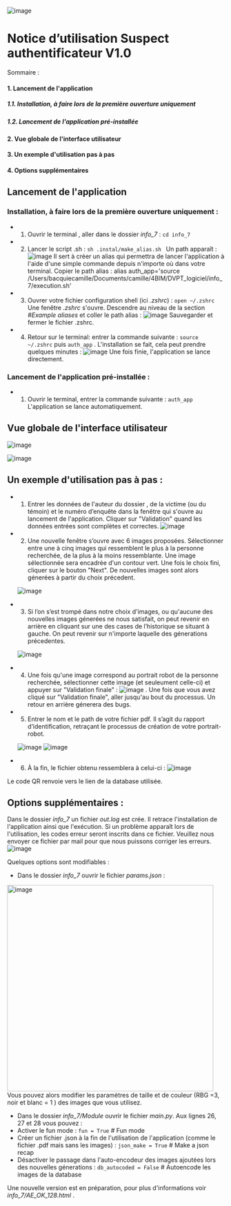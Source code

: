 
![image](https://user-images.githubusercontent.com/111517884/229428598-ba7af5ab-751c-484d-b192-2c05b21533e6.png)
# Notice d’utilisation Suspect authentificateur V1.0

Sommaire : 
#### 1. Lancement de l'application
##### 1.1. Installation, à faire lors de la première ouverture uniquement 
##### 1.2. Lancement de l'application pré-installée
#### 2. Vue globale de l'interface utilisateur 
#### 3. Un exemple d'utilisation pas à pas 
#### 4. Options supplémentaires
## Lancement de l'application

### Installation, à faire lors de la première ouverture uniquement : 

- 1. Ouvrir le terminal , aller dans le dossier *info_7* : 
``` cd info_7 ```

- 2. Lancer le script .sh : 
```sh .instal/make_alias.sh ```
Un path apparaît :![image](https://user-images.githubusercontent.com/111517884/229445554-e8b9cbd7-09f7-4085-bae4-6013f8c97c84.png)
Il sert à créer un alias qui permettra de lancer l'application à l'aide d'une simple commande depuis n'importe où dans votre terminal. Copier le path alias : alias auth_app='source /Users/bacquiecamille/Documents/camille/4BIM/DVPT_logiciel/info_7/execution.sh'

- 3. Ouvrer votre fichier  configuration shell (ici *.zshrc*)  : ```open ~/.zshrc```
Une fenêtre *.zshrc* s'ouvre. Descendre au niveau de la section *#Example aliases* et coller le path alias : ![image](https://user-images.githubusercontent.com/111517884/229446592-bf3d6002-c3bf-4f96-b6fb-9bbd8a02b491.png)
Sauvegarder et fermer le fichier .zshrc.

- 4. Retour sur le terminal: entrer la commande suivante : ```source ~/.zshrc``` puis ```auth_app``` .
L'installation se fait, cela peut prendre quelques minutes : ![image](https://user-images.githubusercontent.com/111517884/229447768-f2bbf449-d8c1-418d-a15e-ceaaf5ce6d3e.png)
Une fois finie, l'application se lance directement.

### Lancement de l'application pré-installée : 

- 1. Ouvrir le terminal, entrer la commande suivante : ```auth_app```
L'application se lance automatiquement.

## Vue globale de l'interface utilisateur 

![image](https://user-images.githubusercontent.com/111517884/229437126-89ef3c13-1a24-4030-b06d-259dcb0e2141.png)

![image](https://user-images.githubusercontent.com/111517884/229435924-b7ca1c91-6d1a-4c1c-a454-8230a1c0d383.png)


 

## Un exemple d'utilisation pas à pas :

- 1. Entrer les données de l'auteur du dossier , de la victime (ou du témoin) et le numéro d’enquête dans la fenêtre qui s'ouvre au lancement de l'application. Cliquer sur "Validation" quand les données entrées sont complètes et correctes.
 ![image](https://user-images.githubusercontent.com/111517884/229438252-ae9e7e04-4907-48e4-bef0-3948ff90ea08.png)


- 2. Une nouvelle fenêtre s’ouvre avec 6 images proposées. Sélectionner entre une à cinq images qui ressemblent le plus à la personne recherchée, de la plus à la moins ressemblante. Une image sélectionnée sera encadrée d'un contour vert. Une fois le choix fini, cliquer sur le bouton "Next". De nouvelles images sont alors génerées à partir du choix précedent.
 
  ![image](https://user-images.githubusercontent.com/111517884/229438876-09cc8f9e-7807-4866-b8c3-efc14f6e1df4.png)

- 3. Si l’on s’est trompé dans notre choix d'images, ou qu'aucune des nouvelles images génerées ne nous satisfait, on peut revenir en arrière en cliquant sur une des cases de l’historique se situant à gauche. On peut revenir sur n'importe laquelle des génerations précedentes.

  ![image](https://user-images.githubusercontent.com/111517884/229450955-0d9fbc5f-953b-40a1-9b16-339777b6d7b4.png)



- 4. Une fois qu'une image correspond au portrait robot de la personne recherchée, sélectionner cette image (et seuleument celle-ci) et appuyer sur "Validation finale" : ![image](https://user-images.githubusercontent.com/111517884/229439954-3b0c155a-16b1-40c5-8feb-c9ebc1878cd7.png) .
Une fois que vous avez cliqué sur "Validation finale", aller jusqu'au bout du processus. Un retour en arrière génerera des bugs.


- 5. Entrer le nom et le path de votre fichier pdf. Il s’agit du rapport d’identification, retraçant le processus de création de votre portrait-robot.

  ![image](https://user-images.githubusercontent.com/111517884/229450713-6fbb5446-325a-4b6b-9276-560f4c592dcc.png)
  ![image](https://user-images.githubusercontent.com/111517884/229450753-e28022a2-61c2-43ce-800e-7580754c55de.png)


- 6. À la fin, le fichier obtenu ressemblera à celui-ci : 
  ![image](https://user-images.githubusercontent.com/111517884/229450867-ca879e13-43bf-4ff9-87af-8019e5729e08.png)

Le code QR renvoie vers le lien de la database utilisée.


## Options supplémentaires : 

Dans le dossier *info_7* un fichier *out.log* est crée. Il retrace l'installation de l'application ainsi que l'exécution. Si un problème apparaît lors de l'utilisation, les codes erreur seront inscrits dans ce fichier. Veuillez nous envoyer ce fichier par mail pour que nous puissons corriger les erreurs.
  ![image](https://user-images.githubusercontent.com/111517884/229453407-7b105ca7-b4da-4487-9439-8b298c049eb7.png)

Quelques options sont modifiables : 
- Dans le dossier *info_7* ouvrir le fichier *params.json* :
<img width="478" alt="image" src="https://user-images.githubusercontent.com/111517884/229455370-4cc2d278-2904-4269-9e8c-b9e2d4f911c1.png">
Vous pouvez alors modifier les paramètres de taille et de couleur (RBG =3, noir et blanc = 1 ) des images que vous utilisez.

- Dans le dossier *info_7/Module* ouvrir le fichier *main.py*. Aux lignes 26, 27 et 28 vous pouvez : 
 - Activer le fun mode : ```fun = True```  # Fun mode
 - Créer un fichier .json à la fin de l'utilisation de l'application (comme le fichier .pdf mais sans les images) : ```json_make = True``` # Make a json recap
 - Désactiver le passage dans l'auto-encodeur des images ajoutées lors des nouvelles génerations : ```db_autocoded = False``` # Autoencode les images de la database

Une nouvelle version est en préparation, pour plus d'informations voir *info_7/AE_OK_128.html* .




